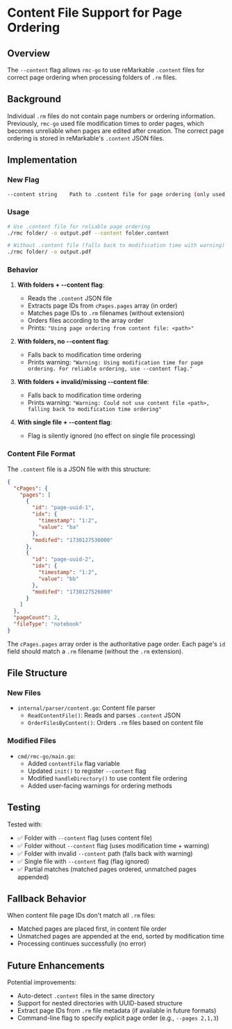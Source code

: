 # Content File Support for Page Ordering

## Overview

The `--content` flag allows `rmc-go` to use reMarkable `.content` files for correct page ordering when processing folders of `.rm` files.

## Background

Individual `.rm` files do not contain page numbers or ordering information. Previously, `rmc-go` used file modification times to order pages, which becomes unreliable when pages are edited after creation. The correct page ordering is stored in reMarkable's `.content` JSON files.

## Implementation

### New Flag

```bash
--content string    Path to .content file for page ordering (only used with folders)
```

### Usage

```bash
# Use .content file for reliable page ordering
./rmc folder/ -o output.pdf --content folder.content

# Without .content file (falls back to modification time with warning)
./rmc folder/ -o output.pdf
```

### Behavior

1. **With folders + --content flag**:
   - Reads the `.content` JSON file
   - Extracts page IDs from `cPages.pages` array (in order)
   - Matches page IDs to `.rm` filenames (without extension)
   - Orders files according to the array order
   - Prints: `"Using page ordering from content file: <path>"`

2. **With folders, no --content flag**:
   - Falls back to modification time ordering
   - Prints warning: `"Warning: Using modification time for page ordering. For reliable ordering, use --content flag."`

3. **With folders + invalid/missing --content file**:
   - Falls back to modification time ordering
   - Prints warning: `"Warning: Could not use content file <path>, falling back to modification time ordering"`

4. **With single file + --content flag**:
   - Flag is silently ignored (no effect on single file processing)

### Content File Format

The `.content` file is a JSON file with this structure:

```json
{
  "cPages": {
    "pages": [
      {
        "id": "page-uuid-1",
        "idx": {
          "timestamp": "1:2",
          "value": "ba"
        },
        "modifed": "1730127536000"
      },
      {
        "id": "page-uuid-2",
        "idx": {
          "timestamp": "1:2",
          "value": "bb"
        },
        "modifed": "1730127526000"
      }
    ]
  },
  "pageCount": 2,
  "fileType": "notebook"
}
```

The `cPages.pages` array order is the authoritative page order. Each page's `id` field should match a `.rm` filename (without the `.rm` extension).

## File Structure

### New Files

- `internal/parser/content.go`: Content file parser
  - `ReadContentFile()`: Reads and parses `.content` JSON
  - `OrderFilesByContent()`: Orders `.rm` files based on content file

### Modified Files

- `cmd/rmc-go/main.go`:
  - Added `contentFile` flag variable
  - Updated `init()` to register `--content` flag
  - Modified `handleDirectory()` to use content file ordering
  - Added user-facing warnings for ordering methods

## Testing

Tested with:
- ✅ Folder with `--content` flag (uses content file)
- ✅ Folder without `--content` flag (uses modification time + warning)
- ✅ Folder with invalid `--content` path (falls back with warning)
- ✅ Single file with `--content` flag (flag ignored)
- ✅ Partial matches (matched pages ordered, unmatched pages appended)

## Fallback Behavior

When content file page IDs don't match all `.rm` files:
- Matched pages are placed first, in content file order
- Unmatched pages are appended at the end, sorted by modification time
- Processing continues successfully (no error)

## Future Enhancements

Potential improvements:
- Auto-detect `.content` files in the same directory
- Support for nested directories with UUID-based structure
- Extract page IDs from `.rm` file metadata (if available in future formats)
- Command-line flag to specify explicit page order (e.g., `--pages 2,1,3`)
